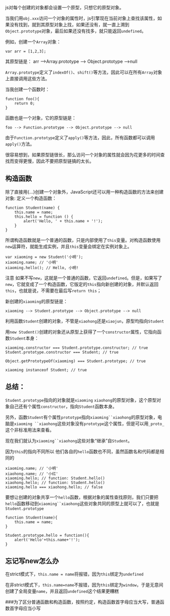 js对每个创建的对象都会设置一个原型，只想它的原型对象。

当我们用`obj.xxx`访问一个对象的属性时，js引擎现在当前对象上查找该属性，如果没有找到，就到其原型对象上找，如果还没有，就一直上溯到`Object.prototype`对象，最后如果还没有找多，就只能返回`undefined`。

例如，创建一个`Array`对象：

    var arr = [1,2,3];

其原型链是：
    arr -->Array.prototype --> Object.prototype -->null

`Array.prototype`定义了`indexOf()`、`shift()`等方法，因此可以在所有`Array`对象上直接调用这些方法。

当我创建一个函数时：

    function foo(){
        return 0;
    }

函数也是一个对象，它的原型链是：

    foo --> Function.prototype --> Object.prototype --> null

由于`Function.prototype`定义了`apply()`等方法，因此，所有函数都可以调用`apply()`方法。

很容易想到，如果原型链很长，那么访问一个对象的属性就会因为花更多的时间查找而变得更慢，因此不要把原型链搞的太长。

构造函数
---------

除了直接用{...}创建一个对象外，JavaScript还可以用一种构造函数的方法来创建对象:
定义一个构造函数：

    function Student(name) {
        this.name = name;
        this.hello = function () {
            alert('Hello, ' + this.name + '!');
        }
    }

所谓构造函数就是一个普通的函数，只是内部使用了`this`变量。对构造函数使用`new`运算符，就能生成实例，并且`this`变量会绑定在实例对象上。

    var xiaoming = new Student('小明');
    xiaoming.name; // '小明'
    xiaoming.hello(); // Hello, 小明!

注意 如果不写`new`，这就是一个普通的函数，它返回`undefined`。但是，如果写了`new`，它就变成了一个构造函数，它版定的`this`指向新创建的对象，并默认返回`this`，也就是说，不需要在最后写`return this`；

新创建的`xiaoming`的原型链是：

    xiaoming --> Student.prototype --> Object.prototype --> null

利用函数`Student`创建的对象，不管是`xiaohong`还是`xiaojun`，原型均指向`Student`

用`new Student()`创建的对象还从原型上获得了一个`constructor`属性，它指向函数`Student`本身：

    xiaoming.constructor === Student.prototype.constructor; // true
    Student.prototype.constructor === Student; // true

    Object.getPrototypeOf(xiaoming) === Student.prototype; // true

    xiaoming instanceof Student; // true

总结：
-------

`Student.prototype`指向的对象就是`xiaoming` `xiaohong`的原型对象，这个原型对象自己还有个属性`constructor`，指向`Student`函数本身。

另外，函数`Student`有个属性`prototype`指向`xiaoming``xiaohong`的原型对象，电脑是`xiaoming ``xiaohong`这些对象没有`prototype`这个属性，但是可以用`_proto_`这个非标准用法来查看。

现在我们就认为`xiaoming``xiaohong`这些对象“继承”自`Student`。

因为`this`的指向不同所以 他们各自的`hello`函数也不同，虽然函数名和代码都是相同的

    xiaoming.name; // '小明'
    xiaohong.name; // '小红'
    xiaoming.hello; // function: Student.hello()
    xiaohong.hello; // function: Student.hello()
    xiaoming.hello === xiaohong.hello; // false

要想让创建的对象共享一个`hello`函数，根据对象的属性查找原则，我们只要把`hello`函数移动到`xiaoming``xiaohong`这些对象共同的原型上就可以了，也就是`Student.prototype`

    function Student(name){
        this.name = name;
    }

    Student.prototype.hello = function(){
        alert('Hello'+this.name+'!');
    }

忘记写new怎么办
-------

在strict模式下，`this.name = name`将报错，因为`this`绑定为`undefined`

在非strict模式下，`this.name=name`不报错，因为`this`绑定为`window`，于是无意间创建了全局变量`name`，并且返回`undefined`这个结果更糟糕

###为了区分普通函数和构造函数，按照约定，构造函数首字母应当大写，普通函数首字母应当小写

